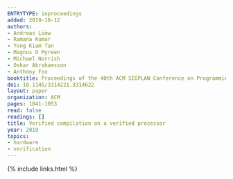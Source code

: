 ```yaml
---
ENTRYTYPE: inproceedings
added: 2019-10-12
authors:
- Andreas Lööw
- Ramana Kumar
- Yong Kiam Tan
- Magnus O Myreen
- Michael Norrish
- Oskar Abrahamsson
- Anthony Fox
booktitle: Proceedings of the 40th ACM SIGPLAN Conference on Programming Language Design and Implementation
doi: 10.1145/3314221.3314622
layout: paper
organization: ACM
pages: 1041-1053
read: false
readings: []
title: Verified compilation on a verified processor
year: 2019
topics:
- hardware
- verification
---
```


{% include links.html %}
